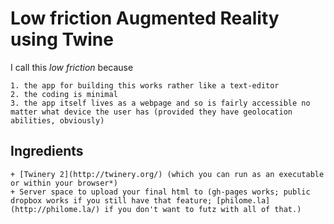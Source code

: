 # Low friction Augmented Reality using Twine

I call this _low friction_ because

	1. the app for building this works rather like a text-editor
	2. the coding is minimal
	3. the app itself lives as a webpage and so is fairly accessible no matter what device the user has (provided they have geolocation abilities, obviously)

## Ingredients
	+ [Twinery 2](http://twinery.org/) (which you can run as an executable or within your browser*)
	+ Server space to upload your final html to (gh-pages works; public dropbox works if you still have that feature; [philome.la](http://philome.la/) if you don't want to futz with all of that.)
